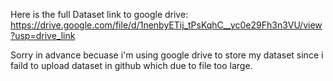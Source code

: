 Here is the full Dataset link to google drive: https://drive.google.com/file/d/1nenbyETij_tPsKqhC__yc0e29Fh3n3VU/view?usp=drive_link 

Sorry in advance becuase i'm using google drive to store my dataset since i faild to upload dataset in github which due to file too large.
